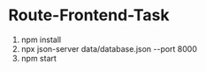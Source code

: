 # Route-Frontend-Task

01. npm install
02. npx json-server data/database.json --port 8000
03. npm start 
